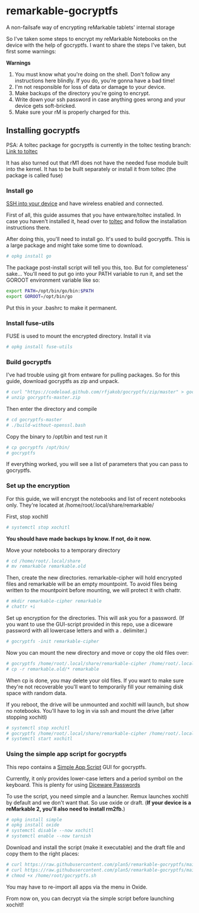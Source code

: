 # remarkable-gocryptfs
A non-failsafe way of encrypting reMarkable tablets' internal storage

So I've taken some steps to encrypt my reMarkable Notebooks on the device with the help of gocryptfs.
I want to share the steps I've taken, but first some warnings:

**Warnings**
1. You must know what you're doing on the shell. Don't follow any instructions here blindly. If you do, you're gonna have a bad time!
2. I'm not responsible for loss of data or damage to your device.
3. Make backups of the directory you're going to encrypt.
4. Write down your ssh password in case anything goes wrong and your device gets soft-bricked.
5. Make sure your rM is properly charged for this.

## Installing gocryptfs

PSA: A toltec package for gocryptfs is currently in the toltec testing branch: [Link to toltec](https://github.com/toltec-dev/toltec/)

It has also turned out that rM1 does not have the needed fuse module built into the kernel. It has to be built separately or install it from toltec (the package is called fuse)

### Install go
[SSH into your device](https://remarkablewiki.com/tech/ssh) and have wireless enabled and connected.

First of all, this guide assumes that you have entware/toltec installed.
In case you haven't installed it, head over to [toltec](https://github.com/toltec-dev/toltec) and follow the installation instructions there.

After doing this, you'll need to install go. It's used to build gocryptfs. This is a large package and might take some time to download.
```sh
# opkg install go
```

The package post-install script will tell you this, too. But for completeness' sake...
You'll need to put go into your PATH variable to run it, and set the GOROOT environment variable like so:
```sh
export PATH=/opt/bin/go/bin:$PATH
export GOROOT=/opt/bin/go
```
Put this in your .bashrc to make it permanent.

### Install fuse-utils
FUSE is used to mount the encrypted directory.
Install it via
```sh
# opkg install fuse-utils
```

### Build gocryptfs
I've had trouble using git from entware for pulling packages. So for this guide, download gocryptfs as zip and unpack.
```sh
# curl "https://codeload.github.com/rfjakob/gocryptfs/zip/master" > gocryptfs-master.zip
# unzip gocryptfs-master.zip
```

Then enter the directory and compile
```sh
# cd gocryptfs-master
# ./build-without-openssl.bash
```

Copy the binary to /opt/bin and test run it
```sh
# cp gocryptfs /opt/bin/
# gocryptfs
```

If everything worked, you will see a list of parameters that you can pass to gocryptfs.

### Set up the encryption
For this guide, we will encrypt the notebooks and list of recent notebooks only. 
They're located at /home/root/.local/share/remarkable/

First, stop xochitl
```sh
# systemctl stop xochitl
```

**You should have made backups by know. If not, do it now.**

Move your notebooks to a temporary directory
```sh
# cd /home/root/.local/share
# mv remarkable remarkable.old
```

Then, create the new directories. remarkable-cipher will hold encrypted files and remarkable will be an empty mountpoint.
To avoid files being written to the mountpoint before mounting, we will protect it with chattr.
```sh
# mkdir remarkable-cipher remarkable
# chattr +i
```

Set up encryption for the directories. This will ask you for a password.
(If you want to use the GUI-script provided in this repo, use a diceware password with all lowercase letters and with a . delimiter.)
```sh
# gocryptfs -init remarkable-cipher
```

Now you can mount the new directory and move or copy the old files over:
```sh
# gocryptfs /home/root/.local/share/remarkable-cipher /home/root/.local/share/remarkable
# cp -r remarkable.old/* remarkable
```

When cp is done, you may delete your old files. If you want to make sure they're not recoverable you'll want to temporarily fill your remaining disk space with random data.

If you reboot, the drive will be unmounted and xochitl will launch, but show no notebooks.
You'll have to log in via ssh and mount the drive (after stopping xochitl)
```sh
# systemctl stop xochitl
# gocryptfs /home/root/.local/share/remarkable-cipher /home/root/.local/share/remarkable
# systemctl start xochitl
```

### Using the simple app script for gocryptfs
This repo contains a [Simple App Script](https://rmkit.dev/apps/sas) GUI for gocryptfs.

Currently, it only provides lower-case letters and a period symbol on the keyboard.
This is plenty for using [Diceware Passwords](https://diceware.dmuth.org/)

To use the script, you need simple and a launcher. Remux launches xochitl by default and we don't want that. So use oxide or draft.
(**If your device is a reMarkable 2, you'll also need to install rm2fb.**)
```sh
# opkg install simple
# opkg install oxide
# systemctl disable --now xochitl
# systemctl enable --now tarnish
```

Download and install the script (make it executable) and the draft file and copy them to the right places:
```sh
# curl https://raw.githubusercontent.com/plan5/remarkable-gocryptfs/main/decrypt.draft > /etc/draft/decrypt.draft
# curl https://raw.githubusercontent.com/plan5/remarkable-gocryptfs/main/gocryptfs.sh > /home/root/gocryptfs.sh
# chmod +x /home/root/gocryptfs.sh
```

You may have to re-import all apps via the menu in Oxide.

From now on, you can decrypt via the simple script before launching xochitl!
